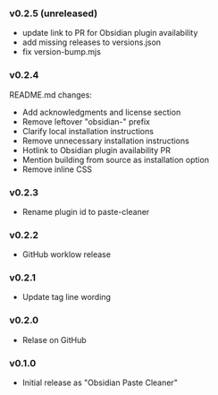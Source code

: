 ### v0.2.5 (unreleased)

- update link to PR for Obsidian plugin availability
- add missing releases to versions.json
- fix version-bump.mjs

### v0.2.4

README.md changes:
- Add acknowledgments and license section
- Remove leftover "obsidian-" prefix
- Clarify local installation instructions
- Remove unnecessary installation instructions
- Hotlink to Obsidian plugin availability PR
- Mention building from source as installation option
- Remove inline CSS

### v0.2.3

- Rename plugin id to paste-cleaner

### v0.2.2

- GitHub worklow release

### v0.2.1

- Update tag line wording

### v0.2.0

- Relase on GitHub

### v0.1.0

- Initial release as "Obsidian Paste Cleaner"


